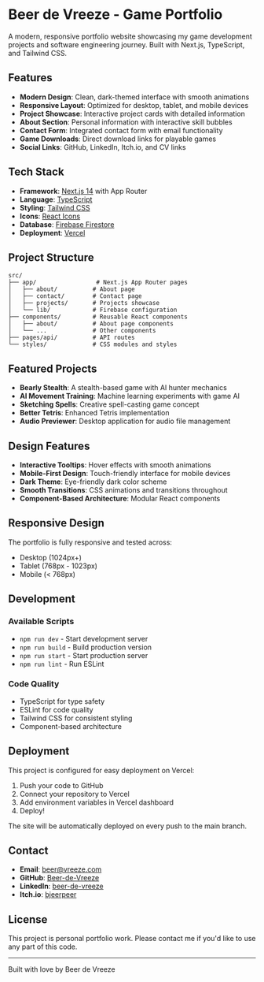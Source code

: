 # Beer de Vreeze - Game Portfolio

A modern, responsive portfolio website showcasing my game development projects and software engineering journey. Built with Next.js, TypeScript, and Tailwind CSS.

## Features

- **Modern Design**: Clean, dark-themed interface with smooth animations
- **Responsive Layout**: Optimized for desktop, tablet, and mobile devices
- **Project Showcase**: Interactive project cards with detailed information
- **About Section**: Personal information with interactive skill bubbles
- **Contact Form**: Integrated contact form with email functionality
- **Game Downloads**: Direct download links for playable games
- **Social Links**: GitHub, LinkedIn, Itch.io, and CV links

## Tech Stack

- **Framework**: [Next.js 14](https://nextjs.org/) with App Router
- **Language**: [TypeScript](https://www.typescriptlang.org/)
- **Styling**: [Tailwind CSS](https://tailwindcss.com/)
- **Icons**: [React Icons](https://react-icons.github.io/react-icons/)
- **Database**: [Firebase Firestore](https://firebase.google.com/docs/firestore)
- **Deployment**: [Vercel](https://vercel.com/)

## Project Structure

```text
src/
├── app/                 # Next.js App Router pages
│   ├── about/          # About page
│   ├── contact/        # Contact page
│   ├── projects/       # Projects showcase
│   └── lib/            # Firebase configuration
├── components/         # Reusable React components
│   ├── about/          # About page components
│   └── ...             # Other components
├── pages/api/          # API routes
└── styles/             # CSS modules and styles
```

## Featured Projects

- **Bearly Stealth**: A stealth-based game with AI hunter mechanics
- **AI Movement Training**: Machine learning experiments with game AI
- **Sketching Spells**: Creative spell-casting game concept
- **Better Tetris**: Enhanced Tetris implementation
- **Audio Previewer**: Desktop application for audio file management

## Design Features

- **Interactive Tooltips**: Hover effects with smooth animations
- **Mobile-First Design**: Touch-friendly interface for mobile devices
- **Dark Theme**: Eye-friendly dark color scheme
- **Smooth Transitions**: CSS animations and transitions throughout
- **Component-Based Architecture**: Modular React components

## Responsive Design

The portfolio is fully responsive and tested across:

- Desktop (1024px+)
- Tablet (768px - 1023px)
- Mobile (< 768px)

## Development

### Available Scripts

- `npm run dev` - Start development server
- `npm run build` - Build production version
- `npm run start` - Start production server
- `npm run lint` - Run ESLint

### Code Quality

- TypeScript for type safety
- ESLint for code quality
- Tailwind CSS for consistent styling
- Component-based architecture

## Deployment

This project is configured for easy deployment on Vercel:

1. Push your code to GitHub
2. Connect your repository to Vercel
3. Add environment variables in Vercel dashboard
4. Deploy!

The site will be automatically deployed on every push to the main branch.

## Contact

- **Email**: [beer@vreeze.com](mailto:beer@vreeze.com)
- **GitHub**: [Beer-de-Vreeze](https://github.com/bjeer.peer)
- **LinkedIn**: [beer-de-vreeze](https://www.linkedin.com/in/beer-de-vreeze-59040919a/)
- **Itch.io**: [bjeerpeer](https://bjeerpeer.itch.io/)

## License

This project is personal portfolio work. Please contact me if you'd like to use any part of this code.

---

Built with love by Beer de Vreeze
